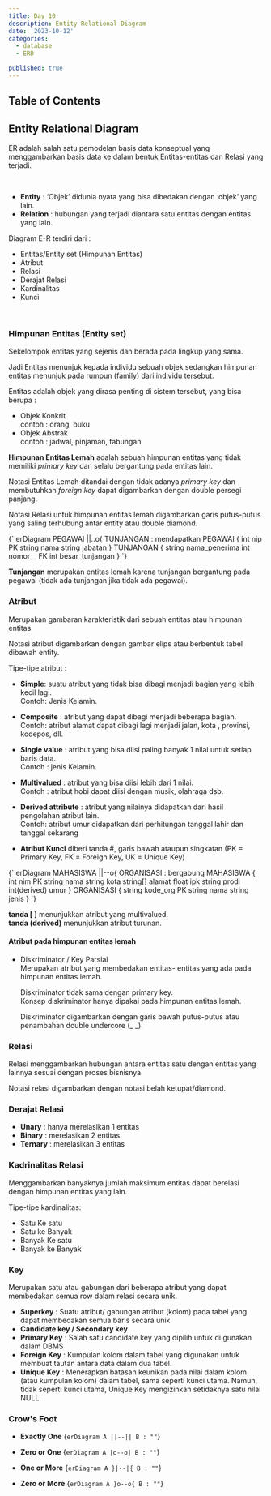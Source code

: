 ```yaml
---
title: Day 10
description: Entity Relational Diagram
date: '2023-10-12'
categories:
  - database
  - ERD

published: true
---
```


<script>
    import MermaidDiagram from '$lib/components/mermaid/MermaidDiagram.svelte';
</script>

## Table of Contents

## Entity Relational Diagram

ER adalah salah satu pemodelan basis data konseptual yang menggambarkan basis data ke dalam bentuk Entitas-entitas dan Relasi yang terjadi.

<br/>

- **Entity** : ‘Objek’ didunia nyata yang bisa dibedakan dengan ‘objek’ yang lain.
- **Relation** : hubungan yang terjadi diantara satu entitas dengan entitas yang lain.

Diagram E-R terdiri dari :

- Entitas/Entity set (Himpunan Entitas)
- Atribut
- Relasi
- Derajat Relasi
- Kardinalitas
- Kunci

<br/>

### Himpunan Entitas (Entity set)

Sekelompok entitas yang sejenis dan berada pada lingkup yang sama.

Jadi Entitas menunjuk kepada individu sebuah objek sedangkan himpunan entitas menunjuk pada rumpun (family) dari individu tersebut.

Entitas adalah objek yang dirasa penting di sistem tersebut, yang bisa berupa :

- Objek Konkrit  
  contoh : orang, buku
- Objek Abstrak  
  contoh : jadwal, pinjaman, tabungan

**Himpunan Entitas Lemah** adalah sebuah himpunan entitas yang tidak memiliki _primary key_ dan selalu bergantung pada entitas lain.

Notasi Entitas Lemah ditandai dengan tidak adanya _primary key_ dan membutuhkan _foreign key_ dapat digambarkan dengan double persegi panjang.

Notasi Relasi untuk himpunan entitas lemah digambarkan garis putus-putus yang saling terhubung antar entity atau double diamond.

<MermaidDiagram>
    {`
    erDiagram
        PEGAWAI ||..o{ TUNJANGAN : mendapatkan
        PEGAWAI {
            int nip PK
            string nama
            string jabatan
        }
        TUNJANGAN {
            string nama_penerima
            int nomor__ FK
            int besar_tunjangan
        }
    `}
</MermaidDiagram>

**Tunjangan** merupakan entitas lemah karena tunjangan
bergantung pada pegawai (tidak ada tunjangan jika tidak
ada pegawai).

### Atribut

Merupakan gambaran karakteristik dari sebuah entitas atau himpunan entitas.

Notasi atribut digambarkan dengan gambar elips atau berbentuk tabel dibawah entity.

Tipe-tipe atribut :

- **Simple**: suatu atribut yang tidak bisa dibagi menjadi bagian yang lebih kecil lagi.  
  Contoh: Jenis Kelamin.

- **Composite** : atribut yang dapat dibagi menjadi beberapa bagian.  
  Contoh: atribut alamat dapat dibagi lagi menjadi jalan, kota , provinsi, kodepos, dll.

- **Single value** : atribut yang bisa diisi paling banyak 1 nilai untuk setiap baris data.  
   Contoh : jenis Kelamin.

- **Multivalued** : atribut yang bisa diisi lebih dari 1 nilai.  
  Contoh : atribut hobi dapat diisi dengan musik, olahraga dsb.
- **Derived attribute** : atribut yang nilainya didapatkan dari hasil pengolahan atribut lain.  
  Contoh: atribut umur didapatkan dari perhitungan tanggal lahir dan tanggal sekarang

- **Atribut Kunci** diberi tanda #, garis bawah ataupun singkatan (PK = Primary Key, FK = Foreign Key, UK = Unique Key)

<MermaidDiagram>
  {`
  erDiagram
    MAHASISWA ||--o{ ORGANISASI : bergabung 
    MAHASISWA {
        int nim PK
        string nama
        string kota
        string[] alamat
        float ipk
        string prodi
        int(derived) umur
    }
    ORGANISASI {
        string kode_org PK
        string nama
        string jenis
    }
  `}
</MermaidDiagram>

**tanda $[\ ]$** menunjukkan atribut yang multivalued.  
**tanda (derived)** menunjukkan atribut turunan.

#### Atribut pada himpunan entitas lemah

- Diskriminator / Key Parsial  
  Merupakan atribut yang membedakan entitas- entitas yang ada pada himpunan entitas lemah.

  Diskriminator tidak sama dengan primary key.  
  Konsep diskriminator hanya dipakai pada himpunan entitas lemah.

  Diskriminator digambarkan dengan garis bawah putus-putus atau penambahan double undercore $(\_\ \_)$.

### Relasi

Relasi menggambarkan hubungan antara entitas satu dengan entitas yang lainnya sesuai dengan proses bisnisnya.

Notasi relasi digambarkan dengan notasi
belah ketupat/diamond.

### Derajat Relasi

- **Unary** : hanya merelasikan 1 entitas
- **Binary** : merelasikan 2 entitas
- **Ternary** : merelasikan 3 entitas

### Kadrinalitas Relasi

Menggambarkan banyaknya jumlah maksimum entitas dapat berelasi dengan himpunan entitas yang lain.

Tipe-tipe kardinalitas:

- Satu Ke satu
- Satu ke Banyak
- Banyak Ke satu
- Banyak ke Banyak

### Key

Merupakan satu atau gabungan dari beberapa atribut yang dapat membedakan semua row dalam relasi secara unik.

- **Superkey** : Suatu atribut/ gabungan atribut (kolom) pada tabel yang dapat membedakan semua baris secara unik
- **Candidate key / Secondary key**
- **Primary Key** : Salah satu candidate key yang dipilih untuk di gunakan dalam DBMS
- **Foreign Key** : Kumpulan kolom dalam tabel yang digunakan untuk membuat tautan antara data dalam dua tabel.
- **Unique Key** : Menerapkan batasan keunikan pada nilai dalam kolom (atau kumpulan kolom) dalam tabel, sama seperti kunci utama. Namun, tidak seperti kunci utama, Unique Key mengizinkan setidaknya satu nilai NULL.

### Crow's Foot

- **Exactly One**
  <MermaidDiagram>
  {`erDiagram A ||--|| B : ""`}
  </MermaidDiagram>

- **Zero or One**
  <MermaidDiagram>
  {`erDiagram A |o--o| B : ""`}
  </MermaidDiagram>

- **One or More**
  <MermaidDiagram>
  {`erDiagram A }|--|{ B : ""`}
  </MermaidDiagram>

- **Zero or More**
  <MermaidDiagram>
  {`erDiagram A }o--o{ B : ""`}
  </MermaidDiagram>
